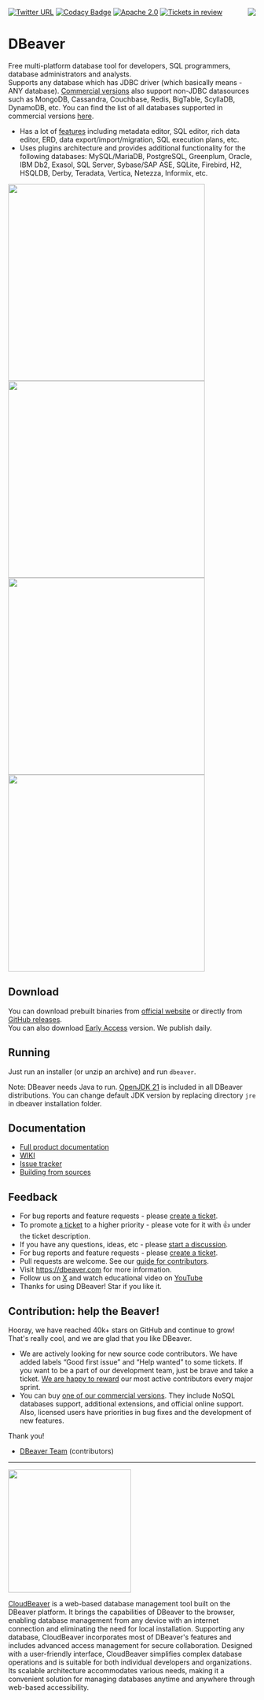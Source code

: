 [![Twitter URL](https://img.shields.io/twitter/url/https/twitter.com/dbeaver_news.svg?style=social&label=Follow%20%40dbeaver_news)](https://twitter.com/dbeaver_news)
[![Codacy Badge](https://app.codacy.com/project/badge/Grade/fa0bb9cf5a904c7d87424f8f6351ba92)](https://app.codacy.com/gh/dbeaver/dbeaver/dashboard?utm_source=gh&utm_medium=referral&utm_content=&utm_campaign=Badge_grade)
[![Apache 2.0](https://img.shields.io/github/license/cronn-de/jira-sync.svg)](http://www.apache.org/licenses/LICENSE-2.0)
[![Tickets in review](https://img.shields.io/github/issues/dbeaver/dbeaver/wait%20for%20review)](https://github.com/dbeaver/dbeaver/issues?q=is%3Aissue+is%3Aopen+label%3A"wait%20for%20review")
<img src="https://github.com/dbeaver/dbeaver/wiki/images/dbeaver-icon-64x64.png" align="right"/>

# DBeaver

Free multi-platform database tool for developers, SQL programmers, database administrators and analysts.  
Supports any database which has JDBC driver (which basically means - ANY database).
<a href="https://dbeaver.com/download/">Commercial versions</a> also support non-JDBC datasources such as
MongoDB, Cassandra, Couchbase, Redis, BigTable, ScyllaDB, DynamoDB, etc.
You can find the list of all databases supported in commercial versions
<a href="https://dbeaver.com/databases/">here</a>.

* Has a lot of <a href="https://github.com/dbeaver/dbeaver/wiki">features</a> including metadata editor, SQL editor, rich data editor, ERD, data export/import/migration, SQL execution plans, etc.
* Uses plugins architecture and provides additional functionality for the following databases: MySQL/MariaDB, PostgreSQL, Greenplum, Oracle, IBM Db2, Exasol, SQL Server, Sybase/SAP ASE, SQLite, Firebird, H2, HSQLDB, Derby, Teradata, Vertica, Netezza, Informix, etc.

<a href="https://dbeaver.io/product/dbeaver-sql-editor.png"><img src="https://dbeaver.io/product/dbeaver-sql-editor.png" width="400"/></a>
<a href="https://dbeaver.io/product/dbeaver-gis-viewer.png"><img src="https://dbeaver.io/product/dbeaver-gis-viewer.png" width="400"/></a>
<a href="https://dbeaver.io/product/dbeaver-data-editor.png"><img src="https://dbeaver.io/product/dbeaver-data-editor.png" width="400"/></a>
<a href="https://dbeaver.io/product/dbeaver-erd.png"><img src="https://dbeaver.io/product/dbeaver-erd.png" width="400"/></a>

## Download

You can download prebuilt binaries from <a href="https://dbeaver.io/download" target="_blank">official website</a> or directly from <a href="https://github.com/dbeaver/dbeaver/releases">GitHub releases</a>.  
You can also download <a href="https://dbeaver.io/files/ea" target="_blank">Early Access</a> version. We publish daily.  

## Running

Just run an installer (or unzip an archive) and run `dbeaver`.  

Note: DBeaver needs Java to run. <a href="https://adoptium.net/temurin/releases/?package=jre" target="_blank">OpenJDK 21</a> is included in all DBeaver distributions.
You can change default JDK version by replacing directory `jre` in dbeaver installation folder.

## Documentation

* <a href="https://dbeaver.com/docs/dbeaver/">Full product documentation</a>
* <a href="https://github.com/dbeaver/dbeaver/wiki">WIKI</a>
* <a href="https://github.com/dbeaver/dbeaver/issues">Issue tracker</a>
* <a href="https://github.com/dbeaver/dbeaver/wiki/Build-from-sources">Building from sources</a>

## Feedback

- For bug reports and feature requests - please <a href="https://github.com/dbeaver/dbeaver/issues">create a ticket</a>.
- To promote <a href="https://github.com/dbeaver/dbeaver/issues?q=is%3Aissue+is%3Aopen+sort%3Areactions-%2B1-desc+label%3A%22wait+for+votes%22">a ticket</a> to a higher priority - please vote for it with 👍 under the ticket description.
- If you have any questions, ideas, etc - please <a href="https://github.com/dbeaver/dbeaver/discussions">start a discussion</a>.
- For bug reports and feature requests - please <a href="https://github.com/dbeaver/dbeaver/issues">create a ticket</a>.
- Pull requests are welcome. See our <a href="https://github.com/dbeaver/dbeaver/wiki/Contribute-your-code">guide for contributors</a>.
- Visit https://dbeaver.com for more information.
- Follow us on [X](https://x.com/dbeaver_news/) and watch educational video on [YouTube](https://www.youtube.com/@DBeaver_video)
- Thanks for using DBeaver! Star if you like it.

## Contribution: help the Beaver!

Hooray, we have reached 40k+ stars on GitHub and continue to grow!  
That's really cool, and we are glad that you like DBeaver.

- We are actively looking for new source code contributors. We have added labels “Good first issue” and “Help wanted” to some tickets. If you want to be a part of our development team, just be brave and take a ticket. <a href="https://dbeaver.com/help-dbeaver/">We are happy to reward</a> our most active contributors every major sprint.
- You can buy <a href="https://dbeaver.com/buy/">one of our commercial versions</a>. They include NoSQL databases support, additional extensions, and official online support. Also, licensed users have priorities in bug fixes and the development of new features.

Thank you!  

- <a href="https://github.com/dbeaver/dbeaver/graphs/contributors">DBeaver Team</a> (contributors)

---------

<a href="https://github.com/dbeaver/cloudbeaver/"><img src="https://github.com/dbeaver/cloudbeaver/wiki/images/cloudbeaver-logo.png" width="250"/></a>

<a href="https://github.com/dbeaver/cloudbeaver">CloudBeaver</a> is a web-based database management tool built on the DBeaver platform. It brings the capabilities of DBeaver to the browser, enabling database management from any device with an internet connection and eliminating the need for local installation. Supporting any database, CloudBeaver incorporates most of DBeaver's features and includes advanced access management for secure collaboration.
Designed with a user-friendly interface, CloudBeaver simplifies complex database operations and is suitable for both individual developers and organizations. Its scalable architecture accommodates various needs, making it a convenient solution for managing databases anytime and anywhere through web-based accessibility.
